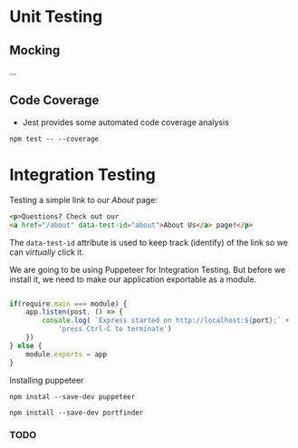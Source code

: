 # Unit Testing

## Mocking

...

## Code Coverage

- Jest provides some automated code coverage analysis

`npm test -- --coverage`


# Integration Testing

Testing a simple link to our *About* page:

```html
<p>Questions? Check out our 
<a href="/about" data-test-id="about">About Us</a> page!</p>
```

The `data-test-id` attribute is used to keep track (identify) of the link so we can *virtually* click it.


We are going to be using Puppeteer for Integration Testing. But before we install it,
we need to make our application exportable as a module.

```js

if(require.main === module) {
	app.listen(post, () => {
		console.log( `Express started on http://localhost:${port};` +
			'press Ctrl-C to terminate')
	})
} else {
	module.exports = app
}
```

Installing puppeteer

`npm instal --save-dev puppeteer`

`npm install --save-dev portfinder`


### TODO